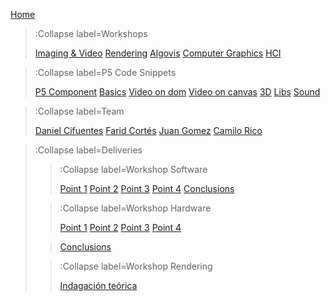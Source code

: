 [Home](/)

> :Collapse label=Workshops
> 
> [Imaging & Video](/docs/workshops/imaging)
> [Rendering](/docs/workshops/rendering)
> [Algovis](/docs/workshops/algovis)
> [Computer Graphics](/docs/workshops/cg)
> [HCI](/docs/workshops/hci)

> :Collapse label=P5 Code Snippets
> 
> [P5 Component](/docs/snippets/component)
> [Basics](/docs/snippets/basic)
> [Video on dom](/docs/snippets/video-dom)
> [Video on canvas](/docs/snippets/video-canvas)
> [3D](/docs/snippets/3d)
> [Libs](/docs/snippets/lib)
> [Sound](/docs/snippets/sound)

> :Collapse label=Team
> 
> [Daniel Cifuentes](/docs/members/DanielCifuentes)
> [Farid Cortés](/docs/members/FaridCortes)
> [Juan Gomez](/docs/members/JuanGomez)
> [Camilo Rico](/docs/members/CamiloRico)


> :Collapse label=Deliveries
> 
> > :Collapse label=Workshop Software
> >
> > [Point 1](/docs/workshops/workshop1/Punto1/grayScale)
> > [Point 2](/docs/workshops/workshop1/Punto2/Kernel)
> > [Point 3](/docs/workshops/workshop1/Punto1/ascii)
> > [Point 4](/docs/workshops/workshop1/Punto4/mosaic)
> > [Conclusions](/docs/workshops/workshop1/conclusiones)
>
> > :Collapse label=Workshop Hardware 
> >
> > [Point 1](/docs/workshops/workshop2/Punto1/grayScaleHardware)
> > [Point 2](/docs/workshops/workshop2/Punto2/kernelHardware)
> > [Point 3](/docs/workshops/workshop2/Punto3/ascii_hardware)
> > [Point 4](/docs/workshops/workshop2/Punto4/moisaicHardware)
>
> > [Conclusions](/docs/workshops/workshop2/conclusiones)
>
> > :Collapse label=Workshop Rendering 
> >
> > [Indagación teórica](/docs/workshops/workshopRendering/renderingWorkshop)
